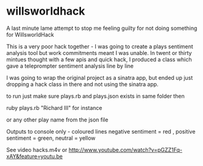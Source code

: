 willsworldhack
==============

A last minute lame attempt to stop me feeling guilty for not doing something for WillsworldHack

This is a very poor hack together - I was going to create a plays sentiment analysis tool but work commitments meant I was unable.
In twent or thirty mintues thought with a few apis and quick hack, I produced a class which gave a teleprompter sentiment analysis line by line

I was going to wrap the original project as a sinatra app, but ended up just dropping a hack class in there and not using the sinatra
app. 

to run just make sure plays.rb and plays.json exists in same folder then 

ruby plays.rb "Richard III" for instance

or any other play name from the json file 

Outputs to console only - coloured lines negative sentiment = red , positive sentiment = green,  neutral = yellow 


See video hacks.m4v or http://www.youtube.com/watch?v=pGZZ1Fq-xAY&feature=youtu.be
